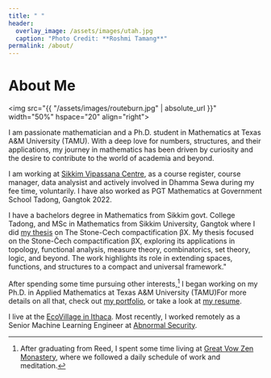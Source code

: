 ```yaml
---
title: " "
header:
  overlay_image: /assets/images/utah.jpg
  caption: "Photo Credit: **Roshmi Tamang**"
permalink: /about/
---
```


# About Me

<img src="{{ "/assets/images/routeburn.jpg" | absolute_url }}"
width="50%" hspace="20" align="right">

I am passionate mathematician and a Ph.D. student in Mathematics at Texas A&M University (TAMU). With a deep love for numbers, structures, and their applications, my journey in mathematics has been driven by curiosity and the desire to contribute to the world of academia and beyond.

I am working at [Sikkim Vipassana Centre][1], as a course register, course manager, data analysist and actively involved in Dhamma Sewa during my fee time, voluntarily. 
I have also worked as PGT Mathematics at Government School Tadong, Gangtok 2022.

I have a bachelors degree in Mathematics from Sikkim govt. College Tadong, and MSc in Mathematics from Sikkim University, Gangtok where I did
[my thesis][2] on The Stone-Cech compactification βX. My thesis focused on the Stone-Čech compactification 
βX, exploring its applications in topology, functional analysis, measure theory, combinatorics, set theory, logic, and beyond. The work highlights its role in extending spaces, functions, and structures to a compact and universal framework."

After spending some time pursuing other interests,[^fnote2] I began working on my
Ph.D. in Applied Mathematics at Texas A&M University (TAMU)For more details on all that, check out [my portfolio](/portfolio/), or
take a look at [my resume][4].

I live at the [EcoVillage in Ithaca](https://ecovillageithaca.org/). Most recently, I
worked remotely as a Senior Machine Learning Engineer at [Abnormal
Security](https://abnormalsecurity.com/).

[^fnote2]: After graduating from Reed, I spent some time living at
	[Great Vow Zen Monastery][3], where we followed a daily schedule of work and
	meditation.

[1]: https://sikkim.dhamma.org/
[2]: /assets/docs/mscproject.pdf

[3]: https://www.zendust.org/monastery

[4]: /assets/docs/resume.pdf

[5]: https://www.abnormalsecurity.com

[6]: https://www.stitchfix.com

[7]: https://multithreaded.stitchfix.com/algorithms/
